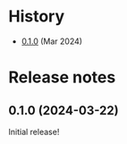 # History

- [0.1.0](#010-2024-03-22) (Mar 2024)

# Release notes

## 0.1.0 (2024-03-22)

Initial release!
